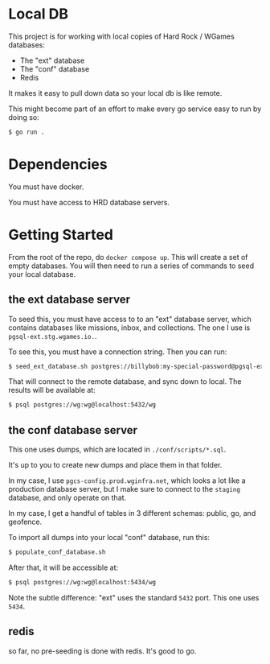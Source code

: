 # Local DB

This project is for working with local copies of Hard Rock / WGames databases:

- The "ext" database
- The "conf" database
- Redis

It makes it easy to pull down data so your local db is like remote.

This might become part of an effort to make every go service easy to run by doing so:

```sh
$ go run .
```

# Dependencies

You must have docker.

You must have access to HRD database servers.

#  Getting Started

From the root of the repo, do `docker compose up`. This will create a set of empty databases. You will then need to run a series of commands to seed your local database.

## the ext database server

To seed this, you must have access to to an "ext" database server, which contains databases like missions, inbox, and collections. The one I use is `pgsql-ext.stg.wgames.io.`.

To see this, you must have a connection string. Then you can run:

```sh
$ seed_ext_database.sh postgres://billybob:my-special-password@pgsql-ext.stg.wgames.io:5432/postgres
```

That will connect to the remote database, and sync down to local. The results will be available at:

```sh
$ psql postgres://wg:wg@localhost:5432/wg
```

## the conf database server

This one uses dumps, which are located in `./conf/scripts/*.sql`.

It's up to you to create new dumps and place them in that folder.

In my case, I use `pgcs-config.prod.wginfra.net`, which looks a lot like a production database server, but I make sure to connect to the `staging` database, and only operate on that.

In my case, I get a handful of tables in 3 different schemas: public, go, and geofence.

To import all dumps into your local "conf" database, run this:

```sh
$ populate_conf_database.sh 
```

After that, it will be accessible at:

```sh
$ psql postgres://wg:wg@localhost:5434/wg
```

Note the subtle difference: "ext" uses the standard `5432` port. This one uses `5434`.

## redis

so far, no pre-seeding is done with redis. It's good to go.
